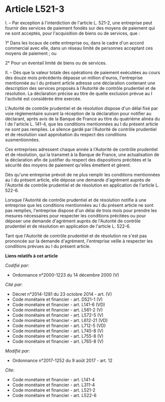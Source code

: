 # Article L521-3

I. – Par exception à l'interdiction de l'article L. 521-2, une entreprise peut fournir des services de paiement fondés sur
des moyens de paiement qui ne sont acceptés, pour l'acquisition de biens ou de services, que :

1° Dans les locaux de cette entreprise ou, dans le cadre d'un accord commercial avec elle, dans un réseau limité de personnes
acceptant ces moyens de paiement ; ou

2° Pour un éventail limité de biens ou de services.

II. – Dès que la valeur totale des opérations de paiement exécutées au cours des douze mois précédents dépasse un million
d'euros, l'entreprise mentionnée au I du présent article adresse une déclaration contenant une description des services
proposés à l'Autorité de contrôle prudentiel et de résolution. La déclaration précise au titre de quelle exclusion prévue au
I l'activité est considérée être exercée.

L'Autorité de contrôle prudentiel et de résolution dispose d'un délai fixé par voie réglementaire suivant la réception de la
déclaration pour notifier au déclarant, après avis de la Banque de France au titre du quatrième alinéa du I de l'article L.
141-4, que les conditions mentionnées au I du présent article ne sont pas remplies. Le silence gardé par l'Autorité de
contrôle prudentiel et de résolution vaut approbation du respect des conditions susmentionnées.

Ces entreprises adressent chaque année à l'Autorité de contrôle prudentiel et de résolution, qui la transmet à la Banque de
France, une actualisation de la déclaration afin de justifier du respect des dispositions précitées et la sécurité des moyens
de paiement qu'elles émettent et gèrent.

Dès qu'une entreprise prévoit de ne plus remplir les conditions mentionnées au I du présent article, elle dépose une demande
d'agrément auprès de l'Autorité de contrôle prudentiel et de résolution en application de l'article L. 522-6.

Lorsque l'Autorité de contrôle prudentiel et de résolution notifie à une entreprise que les conditions mentionnées au I du
présent article ne sont pas remplies, l'entreprise dispose d'un délai de trois mois pour prendre les mesures nécessaires pour
respecter les conditions précitées ou pour déposer une demande d'agrément auprès de l'Autorité de contrôle prudentiel et de
résolution en application de l'article L. 522-6.

Tant que l'Autorité de contrôle prudentiel et de résolution ne s'est pas prononcée sur la demande d'agrément, l'entreprise
veille à respecter les conditions prévues au I du présent article.

**Liens relatifs à cet article**

_Codifié par_:

  - Ordonnance n°2000-1223 du 14 décembre 2000 (V)

_Cité par_:

  - Décret n°2014-1281 du 23 octobre 2014 - art. (V)
  - Code monétaire et financier - art. D521-1 (V)
  - Code monétaire et financier - art. L141-6 (VD)
  - Code monétaire et financier - art. L561-2 (V)
  - Code monétaire et financier - art. L572-5 (V)
  - Code monétaire et financier - art. L612-21 (VD)
  - Code monétaire et financier - art. L712-5 (VD)
  - Code monétaire et financier - art. L745-8 (V)
  - Code monétaire et financier - art. L755-8 (V)
  - Code monétaire et financier - art. L765-8 (V)

_Modifié par_:

  - Ordonnance n°2017-1252 du 9 août 2017 - art. 12

_Cite_:

  - Code monétaire et financier - art. L141-4
  - Code monétaire et financier - art. L311-4
  - Code monétaire et financier - art. L521-2
  - Code monétaire et financier - art. L522-6
